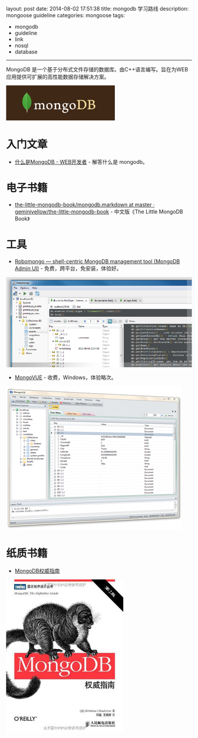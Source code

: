 ﻿layout: post
date: 2014-08-02 17:51:38
title: mongodb 学习路线
description: mongoose guideline
categories: mongoose
tags:
- mongodb
- guideline
- link
- nosql
- database
---
MongoDB 是一个基于分布式文件存储的数据库。由C++语言编写。旨在为WEB应用提供可扩展的高性能数据存储解决方案。

![mongodb](/img/2014-08-02-mongodb-guideline-001.png)

# 入门文章

* [什么是MongoDB - WEB开发者](http://www.admin10000.com/document/743.html) - 解答什么是 mongodb。

# 电子书籍

* [the-little-mongodb-book/mongodb.markdown at master · geminiyellow/the-little-mongodb-book](https://github.com/geminiyellow/the-little-mongodb-book/blob/master/zh-cn/mongodb.markdown) - 中文版《The Little MongoDB Book》

# 工具

* [Robomongo — shell-centric MongoDB management tool (MongoDB Admin UI)](http://www.robomongo.org/) - 免费，跨平台，免安装，体验好。

![Robomongo](/img/2014-08-02-mongodb-guideline-002.png)

* [MongoVUE](http://www.mongovue.com/) - 收费，Windows，体验略次。

![MongoVUE - different views of the data](/img/2014-08-02-mongodb-guideline-003.png)

# 纸质书籍

* [MongoDB权威指南](http://book.douban.com/subject/25798102/)

![MongoDB权威指南](/img/2014-08-02-mongodb-guideline-004.jpg)
